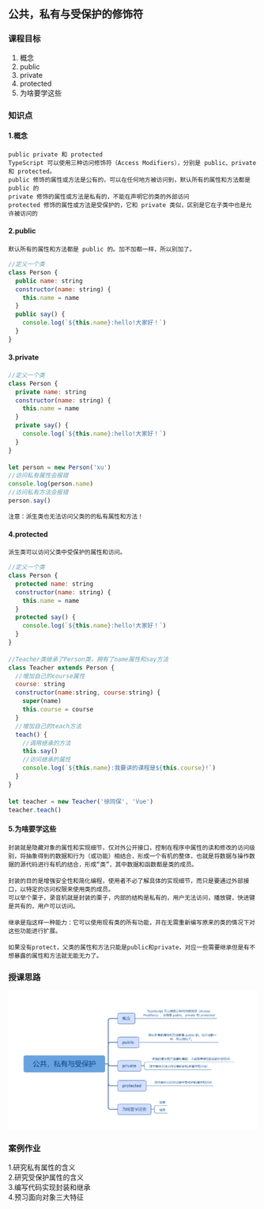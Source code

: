 ## 公共，私有与受保护的修饰符

### 课程目标

1. 概念
2. public
3. private
4. protected
5. 为啥要学这些

### 知识点

#### 1.概念
    public private 和 protected
    TypeScript 可以使用三种访问修饰符（Access Modifiers），分别是 public、private 和 protected。
    public 修饰的属性或方法是公有的，可以在任何地方被访问到，默认所有的属性和方法都是 public 的
    private 修饰的属性或方法是私有的，不能在声明它的类的外部访问
    protected 修饰的属性或方法是受保护的，它和 private 类似，区别是它在子类中也是允许被访问的

#### 2.public
    默认所有的属性和方法都是 public 的。加不加都一样，所以别加了。
```js
//定义一个类
class Person {
  public name: string
  constructor(name: string) {
    this.name = name
  }
  public say() {
    console.log(`${this.name}:hello!大家好！`)
  }
}
```

#### 3.private  
```js
//定义一个类
class Person {
  private name: string
  constructor(name: string) {
    this.name = name
  }
  private say() {
    console.log(`${this.name}:hello!大家好！`)
  }
}

let person = new Person('xu')
//访问私有属性会报错
console.log(person.name)
//访问私有方法会报错
person.say()
```    
    注意：派生类也无法访问父类的的私有属性和方法！

#### 4.protected
    派生类可以访问父类中受保护的属性和访问。    
```js
//定义一个类
class Person {
  protected name: string
  constructor(name: string) {
    this.name = name
  }
  protected say() {
    console.log(`${this.name}:hello!大家好！`)
  }
}

//Teacher类继承了Person类，拥有了name属性和say方法
class Teacher extends Person {
  //增加自己的course属性
  course: string
  constructor(name:string, course:string) {
    super(name)
    this.course = course
  }
  //增加自己的teach方法
  teach() {
    //调用继承的方法
    this.say()
    //访问继承的属性
    console.log(`${this.name}:我要讲的课程是${this.course}!`)
  }
}

let teacher = new Teacher('徐同保', 'Vue')
teacher.teach()
```    

#### 5.为啥要学这些
    封装就是隐藏对象的属性和实现细节，仅对外公开接口，控制在程序中属性的读和修改的访问级别，将抽象得到的数据和行为（或功能）相结合，形成一个有机的整体，也就是将数据与操作数据的源代码进行有机的结合，形成“类”，其中数据和函数都是类的成员。

    封装的目的是增强安全性和简化编程，使用者不必了解具体的实现细节，而只是要通过外部接口，以特定的访问权限来使用类的成员。
    可以举个栗子，录音机就是封装的栗子，内部的结构是私有的，用户无法访问，播放键，快进键是共有的，用户可以访问。

    继承是指这样一种能力：它可以使用现有类的所有功能，并在无需重新编写原来的类的情况下对这些功能进行扩展。

    如果没有protect，父类的属性和方法只能是public和private，对应一些需要继承但是有不想暴露的属性和方法就无能无力了。
    
### 授课思路

![](./images/05公共私有受保护.png) 

### 案例作业

1.研究私有属性的含义   
2.研究受保护属性的含义  
3.编写代码实现封装和继承  
4.预习面向对象三大特征    

